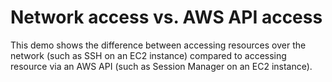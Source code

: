 # Network access vs. AWS API access

This demo shows the difference between accessing resources over the network (such as SSH on an EC2 instance) compared to accessing resource via an AWS API (such as Session Manager on an EC2 instance).
